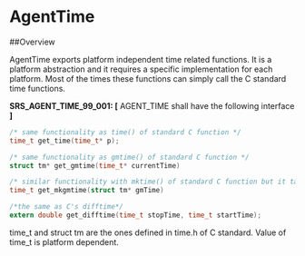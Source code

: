 AgentTime
================

##Overview

AgentTime exports platform independent time related functions. It is a platform abstraction and it requires a specific implementation for each platform.
Most of the times these functions can simply call the C standard time functions.

**SRS_AGENT_TIME_99_001: [** AGENT_TIME shall have the following interface **]**
```c
/* same functionality as time() of standard C function */
time_t get_time(time_t* p);

/* same functionality as gmtime() of standard C function */
struct tm* get_gmtime(time_t* currentTime)

/* similar functionality with mktime() of standard C function but it takes UTC as its parameter */
time_t get_mkgmtime(struct tm* gmTime)

/*the same as C's difftime*/
extern double get_difftime(time_t stopTime, time_t startTime);
```

time_t and struct tm are the ones defined in time.h of C standard. Value of time_t is platform dependent.
